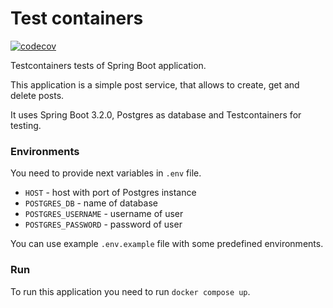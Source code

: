 # Test containers

[![codecov](https://codecov.io/gh/StanislawKO/test-containers/graph/badge.svg?token=Z5JUGSPSJO)](https://codecov.io/gh/StanislawKO/test-containers)

Testcontainers tests of Spring Boot application.

This application is a simple post service, that allows to create, get and delete
posts.

It uses Spring Boot 3.2.0, Postgres as database and Testcontainers for testing.

### Environments

You need to provide next variables in `.env` file.

* `HOST` - host with port of Postgres instance
* `POSTGRES_DB` - name of database
* `POSTGRES_USERNAME` - username of user
* `POSTGRES_PASSWORD` - password of user

You can use example `.env.example` file with some predefined environments.

### Run

To run this application you need to run `docker compose up`.